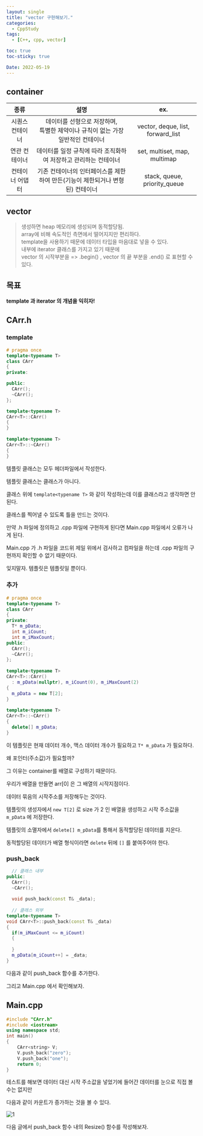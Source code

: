 ```yaml
---
layout: single
title: "vector 구현해보기."
categories:
  - CppStudy
tags:
  - [C++, cpp, vector]

toc: true
toc-sticky: true

Date: 2022-05-19
---
```


## container

|**종류**|설명|ex.|
|:---:|:---:|:---:|
|시퀀스 컨테이너|데이터를 선형으로 저장하며,<br> 특별한 제약이나 규칙이 없는 가장 일반적인 컨테이너|vector, deque, list, forward_list|
|연관 컨테이너|데이터를 일정 규칙에 따라 조직화하여 저장하고 관리하는 컨테이너|set, multiset, map, multimap|
|컨테이너 어댑터|기존 컨테이너의 인터페이스를 제한하여 만든(기능이 제한되거나 변형된) 컨테이너|stack, queue, priority_queue|

## vector
> 생성하면 heap 메모리에 생성되며 동적할당됨. <br>
> array에 비해 속도적인 측면에서 떨어지지만 편리하다.<br>
> template을 사용하기 때문에 데이터 타입을 마음대로 넣을 수 있다.<br>
> 내부에 iterator 클래스를 가지고 있기 때문에 <br> 
> vector 의 시작부분을 => .begin() , vector 의 끝 부분을 .end() 로 표현할 수 있다.<br>

## 목표
**template 과 iterator 의 개념을 익히자!**

## CArr.h
### template
```cpp
# pragma once
template<typename T>
class CArr
{
private:

public:
  CArr();
  ~CArr();
};

template<typename T>
CArr<T>::CArr()
{
}
  
template<typename T>
CArr<T>::~CArr()
{
}
```

템플릿 클래스는 모두 헤더파일에서 작성한다.
  
템플릿 클래스는 클래스가 아니다.
  
클래스 위에 `template<typename T>` 와 같이 작성하는데 이를 클래스라고 생각하면 안된다.
  
클래스를 찍어낼 수 있도록 틀을 만드는 것이다.
  
만약 .h 파일에 정의하고 .cpp 파일에 구현하게 된다면 Main.cpp 파일에서 오류가 나게 된다.
  
Main.cpp 가 .h 파일을 코드위 제일 위에서 검사하고 컴파일을 하는데 .cpp 파일의 구현까지 확인할 수 없기 때문이다.
  
잊지말자. 템플릿은 템플릿일 뿐이다.
  
### 추가
```cpp
# pragma once
template<typename T>
class CArr
{
private:
  T* m_pData;
  int m_iCount;
  int m_iMaxCount;
public:
  CArr();
  ~CArr();
};
  
template<typename T>
CArr<T>::CArr()
  : m_pData(nullptr), m_iCount(0), m_iMaxCount(2)
{
  m_pData = new T[2];
}
  
template<typename T>
CArr<T>::~CArr()
{
  delete[] m_pData;
}
```
  
이 템플릿은 현재 데이터 개수, 맥스 데이터 개수가 필요하고 `T* m_pData` 가 필요하다.
  
왜 포인터(주소값)가 필요할까?
  
그 이유는 container를 배열로 구성하기 때문이다.
  
우리가 배열을 만들면 arr[0] 은 그 배열의 시작지점이다.
  
데이터 묶음의 시작주소를 저장해두는 것이다.
  
템플릿의 생성자에서 `new T[2]` 로 size 가 2 인 배열을 생성하고 시작 주소값을 `m_pData` 에 저장한다.
  
템플릿의 소멸자에서 `delete[] m_pData`를 통해서 동적할당된 데이터를 지운다.
  
동적할당된 데이터가 배열 형식이라면 `delete` 뒤에 `[]` 를 붙여주어야 한다.
  
### push_back
```cpp
  // 클래스 내부
public:
  CArr();
  ~CArr();
  
  void push_back(const T& _data);
    
  // 클래스 외부
template<typename T>
void CArr<T>::push_back(const T& _data)
{
  if(m_iMaxCount <= m_iCount)
  {
        
  }
  m_pData[m_iCount++] = _data;
}
```
  
다음과 같이 push_back 함수를 추가한다.

그리고 Main.cpp 에서 확인해보자.

## Main.cpp

```cpp
#include "CArr.h"
#include <iostream>
using namespace std;
int main()
{
    CArr<string> V;
    V.push_back("zero");
    V.push_back("one");
    return 0;
}
```

테스트를 해보면 데이터 대신 시작 주소값을 넣었기에 들어간 데이터를 눈으로 직접 볼 수는 없지만

다음과 같이 카운트가 증가하는 것을 볼 수 있다.

![1](https://user-images.githubusercontent.com/87271529/169282074-e1b80b8b-ac52-4460-b951-7938813aa60d.gif)

다음 글에서 push_back 함수 내의 Resize() 함수를 작성해보자.

